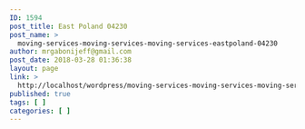 ```yaml
---
ID: 1594
post_title: East Poland 04230
post_name: >
  moving-services-moving-services-moving-services-eastpoland-04230
author: mrgabonijeff@gmail.com
post_date: 2018-03-28 01:36:38
layout: page
link: >
  http://localhost/wordpress/moving-services-moving-services-moving-services-eastpoland-04230/
published: true
tags: [ ]
categories: [ ]
---
```

